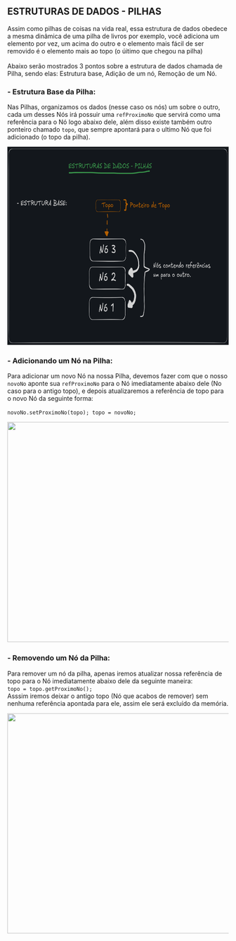 ## ESTRUTURAS DE DADOS - PILHAS

Assim como pilhas de coisas na vida real, essa estrutura de dados obedece a mesma dinâmica de uma pilha de livros por exemplo, você adiciona
um elemento por vez, um acima do outro e o elemento mais fácil de ser removido é o elemento mais ao topo (o úitimo que chegou na pilha) <br><br>
Abaixo serão mostrados 3 pontos sobre a estrutura de dados chamada de Pilha, sendo elas: Estrutura base, Adição de um nó, Remoção de um Nó.

### - Estrutura Base da Pilha:

Nas Pilhas, organizamos os dados (nesse caso os nós) um sobre o outro, cada um desses Nós irá possuir uma <code>refProximoNo</code> que servirá como
uma referência para o Nó logo abaixo dele, além disso existe também outro ponteiro chamado <code>topo</code>, que sempre apontará para o ultimo Nó
que foi adicionado (o topo da pilha).

<div align="center">
  <img height="450em" width="800em" src="https://github.com/willUlisses/Estudo-EstruturaDeDados/blob/master/Images/PILHAS/EstruturaBase.png"/>
</div>

### - Adicionando um Nó na Pilha:

Para adicionar um novo Nó na nossa Pilha, devemos fazer com que o nosso <code>novoNo</code> aponte sua <code>refProximoNo</code> para o Nó imediatamente abaixo dele
(No caso para o antigo topo), e depois atualizaremos a referência de topo para o novo Nó da seguinte forma: <br>

<code>novoNo.setProximoNo(topo);
topo = novoNo;
</code>

<div align="center">
  <img height="500em" width="750em" src="https://github.com/willUlisses/Estudo-EstruturaDeDados/blob/master/Images/PILHAS/AdicionandoUmNó.png"/>
</div>

### - Removendo um Nó da Pilha:

Para remover um nó da pilha, apenas iremos atualizar nossa referência de topo para o Nó imediatamente abaixo dele da seguinte maneira: <br>
<code>topo = topo.getProximoNo();</code> <br>
Asssim iremos deixar o antigo topo (Nó que acabos de remover) sem nenhuma referência apontada para ele, assim ele será excluído da memória.

<div align="center">
  <img height="500em" width="750em" src="https://github.com/willUlisses/Estudo-EstruturaDeDados/blob/master/Images/PILHAS/RemovendoUmNó.png"/>
</div>
